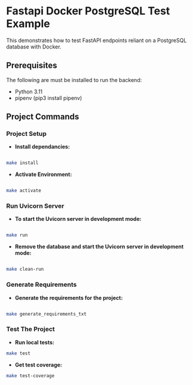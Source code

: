 # Fastapi Docker PostgreSQL Test Example
This demonstrates how to test FastAPI endpoints reliant on a PostgreSQL database with Docker.
## Prerequisites

The following are must be installed to run the backend:

- Python 3.11
- pipenv (pip3 install pipenv)

## Project Commands

### Project Setup

 * **Install dependancies:**
  
```bash

make install

```

 * **Activate Environment:**
  
```bash

make activate

```

### Run Uvicorn Server

 * **To start the Uvicorn server in development mode:**
  
```bash

make run

```

 * **Remove the database and start the Uvicorn server in development mode:**
  
```bash

make clean-run

```


### Generate Requirements

* **Generate the requirements for the project:**
  
```bash

make generate_requirements_txt

```

### Test The Project

* **Run local tests:**
  
```bash
make test
```

* **Get test coverage:**
  
```bash
make test-coverage
```